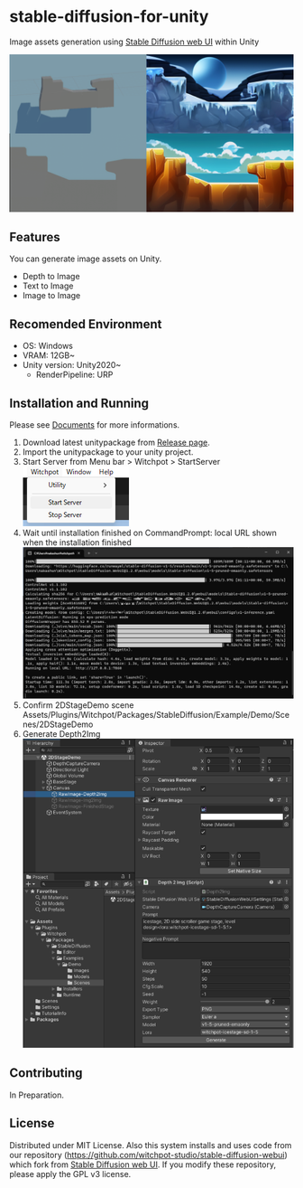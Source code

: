 # stable-diffusion-for-unity

Image assets generation using [Stable Diffusion web UI](https://github.com/AUTOMATIC1111/stable-diffusion-webui) within Unity

![](Images/depth2imgsample.png)    

## Features
You can generate image assets on Unity.
- Depth to Image
- Text to Image
- Image to Image

## Recomended Environment
- OS: Windows
- VRAM: 12GB~
- Unity version: Unity2020~
    - RenderPipeline: URP

## Installation and Running
Please see [Documents](https://docs.witchpot.com/) for more informations.

1. Download latest unitypackage from [Release page](https://github.com/witchpot-studio/stable-diffusion-for-unity/releases/tag/v1.2.0).    
2. Import the unitypackage to your unity project.
3. Start Server from Menu bar > Witchpot > StartServer     
![](Images/startserver.png)
4. Wait until installation finished on CommandPrompt: local URL shown when the installation finished    
![](Images/setup.png)
5. Confirm 2DStageDemo scene    
    Assets/Plugins/Witchpot/Packages/StableDiffusion/Example/Demo/Scenes/2DStageDemo
6. Generate Depth2Img     
![](Images/depth2img.png)


## Contributing
In Preparation.

## License
Distributed under MIT License.
Also this system installs and uses code from our repository (https://github.com/witchpot-studio/stable-diffusion-webui) which fork from [Stable Diffusion web UI](https://github.com/AUTOMATIC1111/stable-diffusion-webui).
If you modify these repository, please apply the GPL v3 license.


